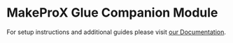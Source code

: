 # MakeProX Glue Companion Module

For setup instructions and additional guides please visit <a href="https://glue.makepro-x.com/docs/intro" target="_blank">our Documentation</a>.
